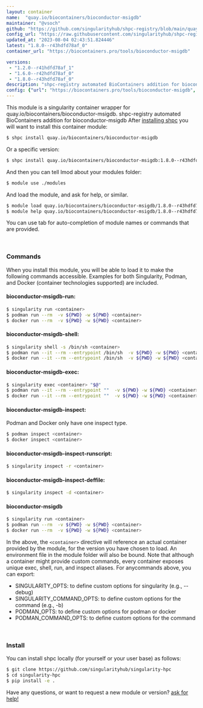 ```yaml
---
layout: container
name:  "quay.io/biocontainers/bioconductor-msigdb"
maintainer: "@vsoch"
github: "https://github.com/singularityhub/shpc-registry/blob/main/quay.io/biocontainers/bioconductor-msigdb/container.yaml"
config_url: "https://raw.githubusercontent.com/singularityhub/shpc-registry/main/quay.io/biocontainers/bioconductor-msigdb/container.yaml"
updated_at: "2023-08-04 02:43:51.824446"
latest: "1.8.0--r43hdfd78af_0"
container_url: "https://biocontainers.pro/tools/bioconductor-msigdb"

versions:
 - "1.2.0--r41hdfd78af_1"
 - "1.6.0--r42hdfd78af_0"
 - "1.8.0--r43hdfd78af_0"
description: "shpc-registry automated BioContainers addition for bioconductor-msigdb"
config: {"url": "https://biocontainers.pro/tools/bioconductor-msigdb", "maintainer": "@vsoch", "description": "shpc-registry automated BioContainers addition for bioconductor-msigdb", "latest": {"1.8.0--r43hdfd78af_0": "sha256:2e1fe667031089af37ba30de84c0f65bd2125a804caf2e70114b76d8fffdc762"}, "tags": {"1.2.0--r41hdfd78af_1": "sha256:105b75f44eb682c377b06dcf11879d1f0e8df04b3e0eb6f722130e81981b35d4", "1.6.0--r42hdfd78af_0": "sha256:5ae148f6b21c1ef28254b8b3a4454b624b062c4e2c4d7c550ef0c30716daa144", "1.8.0--r43hdfd78af_0": "sha256:2e1fe667031089af37ba30de84c0f65bd2125a804caf2e70114b76d8fffdc762"}, "docker": "quay.io/biocontainers/bioconductor-msigdb"}
---
```


This module is a singularity container wrapper for quay.io/biocontainers/bioconductor-msigdb.
shpc-registry automated BioContainers addition for bioconductor-msigdb
After [installing shpc](#install) you will want to install this container module:


```bash
$ shpc install quay.io/biocontainers/bioconductor-msigdb
```

Or a specific version:

```bash
$ shpc install quay.io/biocontainers/bioconductor-msigdb:1.8.0--r43hdfd78af_0
```

And then you can tell lmod about your modules folder:

```bash
$ module use ./modules
```

And load the module, and ask for help, or similar.

```bash
$ module load quay.io/biocontainers/bioconductor-msigdb/1.8.0--r43hdfd78af_0
$ module help quay.io/biocontainers/bioconductor-msigdb/1.8.0--r43hdfd78af_0
```

You can use tab for auto-completion of module names or commands that are provided.

<br>

### Commands

When you install this module, you will be able to load it to make the following commands accessible.
Examples for both Singularity, Podman, and Docker (container technologies supported) are included.

#### bioconductor-msigdb-run:

```bash
$ singularity run <container>
$ podman run --rm  -v ${PWD} -w ${PWD} <container>
$ docker run --rm  -v ${PWD} -w ${PWD} <container>
```

#### bioconductor-msigdb-shell:

```bash
$ singularity shell -s /bin/sh <container>
$ podman run --it --rm --entrypoint /bin/sh  -v ${PWD} -w ${PWD} <container>
$ docker run --it --rm --entrypoint /bin/sh  -v ${PWD} -w ${PWD} <container>
```

#### bioconductor-msigdb-exec:

```bash
$ singularity exec <container> "$@"
$ podman run --it --rm --entrypoint ""  -v ${PWD} -w ${PWD} <container> "$@"
$ docker run --it --rm --entrypoint ""  -v ${PWD} -w ${PWD} <container> "$@"
```

#### bioconductor-msigdb-inspect:

Podman and Docker only have one inspect type.

```bash
$ podman inspect <container>
$ docker inspect <container>
```

#### bioconductor-msigdb-inspect-runscript:

```bash
$ singularity inspect -r <container>
```

#### bioconductor-msigdb-inspect-deffile:

```bash
$ singularity inspect -d <container>
```



#### bioconductor-msigdb

```bash
$ singularity run <container>
$ podman run --rm  -v ${PWD} -w ${PWD} <container>
$ docker run --rm  -v ${PWD} -w ${PWD} <container>
```


In the above, the `<container>` directive will reference an actual container provided
by the module, for the version you have chosen to load. An environment file in the
module folder will also be bound. Note that although a container
might provide custom commands, every container exposes unique exec, shell, run, and
inspect aliases. For anycommands above, you can export:

 - SINGULARITY_OPTS: to define custom options for singularity (e.g., --debug)
 - SINGULARITY_COMMAND_OPTS: to define custom options for the command (e.g., -b)
 - PODMAN_OPTS: to define custom options for podman or docker
 - PODMAN_COMMAND_OPTS: to define custom options for the command

<br>

### Install

You can install shpc locally (for yourself or your user base) as follows:

```bash
$ git clone https://github.com/singularityhub/singularity-hpc
$ cd singularity-hpc
$ pip install -e .
```

Have any questions, or want to request a new module or version? [ask for help!](https://github.com/singularityhub/singularity-hpc/issues)